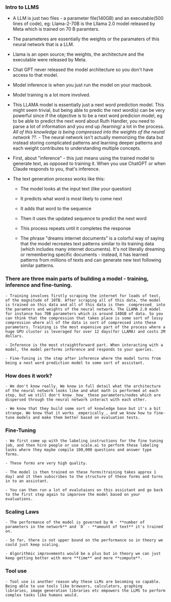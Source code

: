 
### Intro to LLMS

- A LLM is just two files - a parameter file(140GB) and an executable(500 lines of code), eg: Llama-2-70B is the Lllama 2.0 model released by Meta which is trained on 70 B paramters. 

- The parameteres are essentially the weights or the paramaters of this neural network that is a LLM.

- Llama is an open source; the weights, the architecture and the executable were released by Meta.

- Chat GPT never released the model architecture so you don't have access to that model.

- Model inference is when you just run the model on your macbook.

- Model training is a lot more involved.

- This LLAMA model is essentially just a next word prediction model. This might seem trivial, but being able to predic the next word(s) can be very powerful since if the objective is to be a next word predicion model, eg to be able to predict the next word about Ruth Handler, you need to parse a lot of information and you end up /learning/ a lot in the process. _All of this knowledge is being compressed into the weights of the neural network ??_. - The neural network isn't actually memorizing the data but instead storing complicated patterns and learning deeper patterns and each weight contributes to understanding multiple concepts.

- First, about "inference" - this just means using the trained model to generate text, as opposed to training it. When you use ChatGPT or when Claude responds to you, that's inference.

- The text generation process works like this:

    - The model looks at the input text (like your question)

    - It predicts what word is most likely to come next

    - It adds that word to the sequence

    - Then it uses the updated sequence to predict the next word

    - This process repeats until it completes the response

    - The phrase "dreams internet documents" is a colorful way of saying that the model recreates text patterns similar to its training data (which includes many internet documents). It's not literally dreaming or remembering specific documents - instead, it has learned patterns from millions of texts and can generate new text following similar patterns.

### There are three main parts of building a model - **training**, **inference** and **fine-tuning**.

    - Training involves firstly scraping the internet for loads of text, of the magnitude of 10TB. After scraping all of this data, the model is trained on this data and all of this data is then _compressed_ into the paramters and weights of the neural network. The LLAMA 2.0 model for instance has 70B parameters which is around 140GB of data. So you can think that the compression that takes place is some sort of lossy compression where all of the data is sort of compressed into these parameters. Training is the most expensive part of the process where a huge GPU cluster is leveraged for over 12 days(for LLAMA) and costs 2M dollars.

    - Inference is the most straightforward part. When interacting with a model, the model performs inference and responds to your queries.

    - Fine-Tuning is the step after inference where the model turns from being a next word prediction model to some sort of assistant.

### How does it work?

    - We don't know really. We know in full detail what the architecture of the neural network looks like and what math is performed at each step, but we still don't know _how_ these parameters/nodes which are dispersed through the neural network interact with each other.

    - We know that they build some sort of knowledge base but it's a bit strange. We know that it works _emperically_, and we know how to fine-tune models and make them better based on evaluation tests.

### Fine-Tuning

    - We first come up with the labeling instructions for the fine tuning job, and then hire people or use scale.ai to perform these labeling tasks where they maybe compile 100,000 questions and answer type forms.

    - These forms are very high quality.

    - The model is then trained on these forms(training takes approx 1 day) and it then subscribes to the structure of these forms and turns in to an assistant.

    - You can then run a lot of evalutaions on this assistant and go back to the first step again to imporove the model based on your evaluations.

### Scaling Laws

    - The performance of the model is governed by N - **number of parameters in the network** and `D` - **amount of text** it's trained on.

    - So far, there is not upper bound on the performance so in theory we could just keep scaling.

    - Algorithmic improvements would be a plus but in theory we can just keep getting better with more **time** and more **compute**.
    
### Tool use

    - Tool use is another reason why these LLMs are becoming so capable. Being able to use tools like browsers, calculators, graphing libraries, image generation libraries etc empowers the LLMS to perform complex tasks like humans would.
    